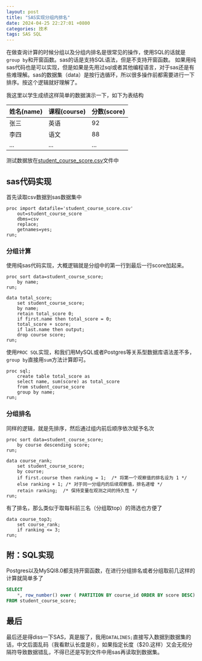 ```yaml
---
layout: post
title: "SAS实现分组内排名"
date: 2024-04-25 22:27:01 +0800
categories: 技术
tags: SAS SQL
---
```


在做查询计算的时候分组以及分组内排名是很常见的操作，使用SQL的话就是`group by`和开窗函数。sas的话是支持SQL语法，但是不支持开窗函数。
如果用纯sas代码也是可以实现，但是如果是先用过sql或者其他编程语言，对于sas还是有些难理解。sas的数据集（data）是按行选循环，所以很多操作前都需要进行一下排序。按这个逻辑就好理解了。

我这里以学生成绩这样简单的数据演示一下，如下为表结构

| 姓名(name) | 课程(course) | 分数(score) |
| ---- | ---- | ---- |
| 张三 | 英语 | 92   |
| 李四 | 语文 | 88   |
| ... | ... | ...   |
 
测试数据放在[student_course_score.csv](/assets/file/student_course_score.csv)文件中

## sas代码实现

首先读取csv数据到sas数据集中

```sas
proc import datafile='student_course_score.csv'
    out=student_course_score
    dbms=csv
    replace;
	getnames=yes;
run;

```

### 分组计算

使用纯sas代码实现，大概逻辑就是分组中的第一行到最后一行score加起来。

```sas
proc sort data=student_course_score;
	by name;
run;

data total_score;
    set student_course_score;
    by name;
    retain total_score 0;
    if first.name then total_score = 0;
    total_score + score;
    if last.name then output;
    drop course score;
run;
```

使用`PROC SQL`实现，和我们用MySQL或者Postgres等关系型数据库语法差不多，`group by`直接用`sum`方法计算即可。

```sas
proc sql;
	create table total_score as
	select name, sum(score) as total_score
	from student_course_score
	group by name;
run;
```

### 分组排名

同样的逻辑，就是先排序，然后通过组内前后顺序依次赋予名次

```sas
proc sort data=student_course_score;
	by course descending score;
run;

data course_rank;
	set student_course_score;
	by course;
	if first.course then ranking = 1;  /* 将第一个观察值的排名设为 1 */
    else ranking + 1; /* 对于同一分组内的后续观察值，排名递增 */
    retain ranking;  /* 保持变量在观测之间的持久性 */
run;
```

有了排名，那么类似于取每科前三名（分组取top）的筛选也方便了

```sas
data course_top3;
	set course_rank;
	if ranking <= 3;
run;
```

## 附：SQL实现

Postgres以及MySQl8.0都支持开窗函数，在进行分组排名或者分组取前几这样的计算就简单多了

```sql
SELECT
    *, row_number() over ( PARTITION BY course_id ORDER BY score DESC)  AS ranking  
FROM student_course_score;
```

## 最后

最后还是得diss一下SAS，真是服了，我用`DATALINES;`直接写入数据到数据集的话，中文后面乱码（我看默认长度是8），如果指定长度（$20.这样）又会无视分隔符导致数据错乱，不得已还是写到文件中用sas再读取到数据集。
